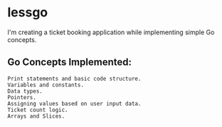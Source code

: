 #  lessgo
I'm creating a ticket booking application while implementing simple Go concepts.

## Go Concepts Implemented: 
    Print statements and basic code structure.
    Variables and constants.
    Data types.
    Pointers.
    Assigning values based on user input data.
    Ticket count logic.
    Arrays and Slices.

